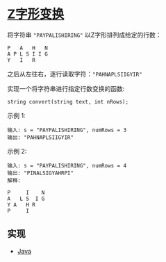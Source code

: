 # [Z字形变换](https://leetcode-cn.com/problems/zigzag-conversion/description/)

将字符串 `"PAYPALISHIRING"` 以Z字形排列成给定的行数：

```
P   A   H   N
A P L S I I G
Y   I   R
```

之后从左往右，逐行读取字符：`"PAHNAPLSIIGYIR"`

实现一个将字符串进行指定行数变换的函数:

```
string convert(string text, int nRows);
```

示例 1:

```
输入: s = "PAYPALISHIRING", numRows = 3
输出: "PAHNAPLSIIGYIR"
```

示例 2:

```
输入: s = "PAYPALISHIRING", numRows = 4
输出: "PINALSIGYAHRPI"
解释:

P     I    N
A   L S  I G
Y A   H R
P     I
```

## 实现

- [Java](https://github.com/pojozhang/playground/blob/master/solutions/java/src/main/java/playground/algorithm/ZigzagConversion.java)
